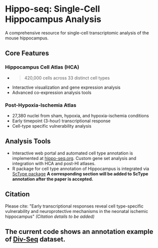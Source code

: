 # Hippo-seq: Single-Cell Hippocampus Analysis

A comprehensive resource for single-cell transcriptomic analysis of the mouse hippocampus.

## Core Features

### Hippocampus Cell Atlas (HCA)
- >420,000 cells across 33 distinct cell types
- Interactive visualization and gene expression analysis
- Advanced co-expression analysis tools

### Post-Hypoxia-Ischemia Atlas
- 27,380 nuclei from sham, hypoxia, and hypoxia-ischemia conditions
- Early timepoint (3-hour) transcriptional response
- Cell-type specific vulnerability analysis

## Analysis Tools
- Interactive web portal and automated cell type annotation is implemented at [hippo-seq.org](http://hippo-seq.org). Custom gene set analysis and integration with HCA and post-HI atlases.
- R package for cell type annotation of Hippocampus is integrated via [ScType package](https://github.com/IanevskiAleksandr/sc-type)  <b>A corresponding section will be added to ScType annotation after the paper is accepted.</b>

## Citation
Please cite: "Early transcriptional responses reveal cell type-specific vulnerability and neuroprotective mechanisms in the neonatal ischemic hippocampus" *(Citation details to be added)*



## The current code shows an annotation example of [Div-Seq]([http://hippo-seq.org](https://pubmed.ncbi.nlm.nih.gov/27471252)) dataset.
